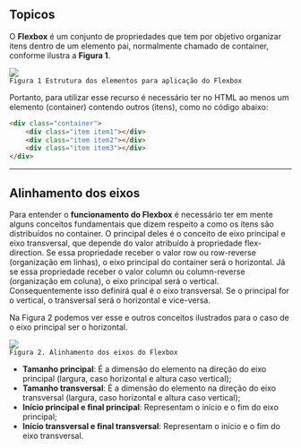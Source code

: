 ## Topicos

O **Flexbox** é um conjunto de propriedades que tem por objetivo organizar itens dentro de um elemento pai, normalmente chamado de container, conforme ilustra a **Figura 1**.

![](https://arquivo.devmedia.com.br/artigos/Fernando_gaspar/flex/estrutura_elementos.png)
<br/>
`Figura 1 Estrutura dos elementos para aplicação do Flexbox`

Portanto, para utilizar esse recurso é necessário ter no HTML ao menos um elemento (container) contendo outros (itens), como no código abaixo:

```html
<div class="container">
	<div class="item item1"></div>
	<div class="item item2"></div>
	<div class="item item3"></div>
</div>
```

---

## Alinhamento dos eixos

Para entender o **funcionamento do Flexbox** é necessário ter em mente alguns conceitos fundamentais que dizem respeito a como os itens são distribuídos no container. O principal deles é o conceito de eixo principal e eixo transversal, que depende do valor atribuído à propriedade flex-direction. Se essa propriedade receber o valor row ou row-reverse (organização em linhas), o eixo principal do container será o horizontal. Já se essa propriedade receber o valor column ou column-reverse (organização em coluna), o eixo principal será o vertical. Consequentemente isso definirá qual é o eixo transversal. Se o principal for o vertical, o transversal será o horizontal e vice-versa.

Na Figura 2 podemos ver esse e outros conceitos ilustrados para o caso de o eixo principal ser o horizontal.

![](https://arquivo.devmedia.com.br/artigos/Fernando_gaspar/flex/alinhamento.png)
<br/>
`Figura 2. Alinhamento dos eixos do Flexbox`

-   **Tamanho principal**: É a dimensão do elemento na direção do eixo principal (largura, caso horizontal e altura caso vertical);
-   **Tamanho transversal**: É a dimensão do elemento na direção do eixo transversal (largura, caso horizontal e altura caso vertical);
-   **Início principal e final principal**: Representam o início e o fim do eixo principal;
-   **Início transversal e final transversal**: Representam o início e o fim do eixo transversal.
